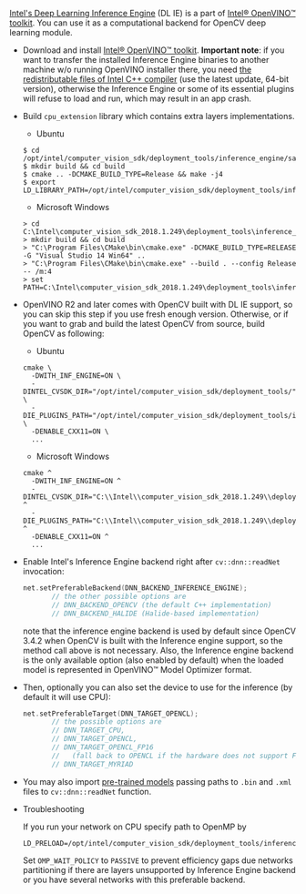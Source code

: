 [Intel's Deep Learning Inference Engine](https://software.intel.com/inference-engine-devguide) (DL IE) is a part of [Intel&reg; OpenVINO&trade; toolkit](https://software.intel.com/openvino-toolkit). You can use it as a computational backend for OpenCV deep learning module.

* Download and install [Intel&reg; OpenVINO&trade; toolkit](https://software.seek.intel.com/openvino-toolkit). **Important note**: if you want to transfer the installed Inference Engine binaries to another machine w/o running OpenVINO installer there, you need [the redistributable files of Intel C++ compiler](https://software.intel.com/en-us/articles/intel-compilers-redistributable-libraries-by-version) (use the latest update, 64-bit version), otherwise the Inference Engine or some of its essential plugins will refuse to load and run, which may result in an app crash.

* Build `cpu_extension` library which contains extra layers implementations.

  * Ubuntu
  ```
  $ cd /opt/intel/computer_vision_sdk/deployment_tools/inference_engine/samples
  $ mkdir build && cd build
  $ cmake .. -DCMAKE_BUILD_TYPE=Release && make -j4
  $ export LD_LIBRARY_PATH=/opt/intel/computer_vision_sdk/deployment_tools/inference_engine/samples/build/intel64/Release/lib/:$LD_LIBRARY_PATH
  ```

  * Microsoft Windows
  ```
  > cd C:\Intel\computer_vision_sdk_2018.1.249\deployment_tools\inference_engine\samples
  > mkdir build && cd build
  > "C:\Program Files\CMake\bin\cmake.exe" -DCMAKE_BUILD_TYPE=RELEASE -G "Visual Studio 14 Win64" ..
  > "C:\Program Files\CMake\bin\cmake.exe" --build . --config Release -- /m:4
  > set PATH=C:\Intel\computer_vision_sdk_2018.1.249\deployment_tools\inference_engine\bin\intel64\Release;%PATH%
  ```

* OpenVINO R2 and later comes with OpenCV built with DL IE support, so you can skip this step if you use fresh enough version. Otherwise, or if you want to grab and build the latest OpenCV from source, build OpenCV as following:

  * Ubuntu
  ```
  cmake \
    -DWITH_INF_ENGINE=ON \
    -DINTEL_CVSDK_DIR="/opt/intel/computer_vision_sdk/deployment_tools/" \
    -DIE_PLUGINS_PATH="/opt/intel/computer_vision_sdk/deployment_tools/inference_engine/lib/ubuntu_16.04/intel64/" \
    -DENABLE_CXX11=ON \
    ...
  ```

  * Microsoft Windows
  ```
  cmake ^
    -DWITH_INF_ENGINE=ON ^
    -DINTEL_CVSDK_DIR="C:\\Intel\\computer_vision_sdk_2018.1.249\\deployment_tools\\inference_engine" ^
    -DIE_PLUGINS_PATH="C:\\Intel\\computer_vision_sdk_2018.1.249\\deployment_tools\\inference_engine\\lib\\intel64\\Release" ^
    -DENABLE_CXX11=ON ^
    ...
  ```

* Enable Intel's Inference Engine backend right after `cv::dnn::readNet` invocation:
  ```cpp
  net.setPreferableBackend(DNN_BACKEND_INFERENCE_ENGINE);
         // the other possible options are
         // DNN_BACKEND_OPENCV (the default C++ implementation)
         // DNN_BACKEND_HALIDE (Halide-based implementation)
  ```
  note that the inference engine backend is used by default since OpenCV 3.4.2 when OpenCV is built with the Inference engine support, so the method call above is not necessary. Also, the Inference engine backend is the only available option (also enabled by default) when the loaded model is represented in OpenVINO&trade; Model Optimizer format.

* Then, optionally you can also set the device to use for the inference (by default it will use CPU):
  ```cpp
  net.setPreferableTarget(DNN_TARGET_OPENCL);
         // the possible options are
         // DNN_TARGET_CPU,
         // DNN_TARGET_OPENCL, 
         // DNN_TARGET_OPENCL_FP16
         //   (fall back to OPENCL if the hardware does not support FP16),
         // DNN_TARGET_MYRIAD
  ```

* You may also import [pre-trained models](https://software.intel.com/openvino-toolkit/documentation/pretrained-models) passing paths to `.bin` and `.xml` files to `cv::dnn::readNet` function.

* Troubleshooting

  If you run your network on CPU specify path to OpenMP by
  ```
  LD_PRELOAD=/opt/intel/computer_vision_sdk/deployment_tools/inference_engine/external/mkltiny_lnx/lib/libiomp5.so
  ```
  Set `OMP_WAIT_POLICY` to `PASSIVE` to prevent efficiency gaps due networks partitioning if there are layers unsupported by Inference Engine backend or you have several networks with this preferable backend.